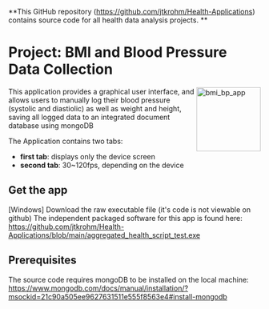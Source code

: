 **This GitHub repository (<https://github.com/jtkrohm/Health-Applications>) contains source code for all health data analysis projects.
**

# Project: BMI and Blood Pressure Data Collection

<img src="app/data/icon.svg" width="128" height="128" alt="bmi_bp_app" align="right" />


This application provides a graphical user interface, and allows users to manually log their
blood pressure (systolic and diastiolic) as well as weight and height, saving all logged data 
to an integrated document database using mongoDB


The Application contains two tabs:

 - **first tab**: displays only the device screen
 - **second tab**: 30~120fps, depending on the device

## Get the app
[Windows] Download the raw executable file (it's code is not viewable on github)
The independent packaged software for this app is found here: 
https://github.com/jtkrohm/Health-Applications/blob/main/aggregated_health_script_test.exe

## Prerequisites
The source code requires mongoDB to be installed on the local machine: 
https://www.mongodb.com/docs/manual/installation/?msockid=21c90a505ee9627631511e555f8563e4#install-mongodb
